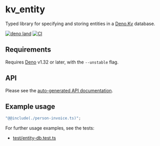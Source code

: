 # kv_entity

Typed library for specifying and storing entities in a
[Deno.Kv](https://deno.com/kv) database.

[![deno land](https://img.shields.io/badge/x/kv__entity-black.svg?logo=deno&labelColor=black)](https://deno.land/x/kv_entity)
[![CI](https://github.com/hugojosefson/deno-kv-entity/actions/workflows/ci.yaml/badge.svg)](https://github.com/hugojosefson/deno-kv-entity/actions/workflows/ci.yaml)

## Requirements

Requires [Deno](https://deno.land/) v1.32 or later, with the `--unstable` flag.

## API

Please see the
[auto-generated API documentation](https://deno.land/x/kv_entity?doc).

## Example usage

```typescript
"@@include(./person-invoice.ts)";
```

For further usage examples, see the tests:

- [test/entity-db.test.ts](test/entity-db.test.ts)
